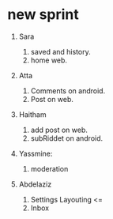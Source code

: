 # new sprint
1. Sara
   1. saved and history.
   2. home web.
2. Atta
   1. Comments on android.
   2. Post on web.

3. Haitham
   1. add post on web.
   2. subRiddet on android. 


4. Yassmine:
   1. moderation

5. Abdelaziz
   1. Settings Layouting <= 
   2. Inbox